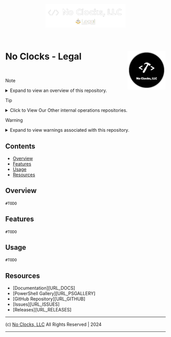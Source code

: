 <!-- BEGIN:LINKS -->
<!-- END:LINKS -->

<!-- BEGIN:LOGO -->
<p align="center">
  <img src="https://github.com/noclocks/brand/blob/main/src/logo/variants/legal/noclocks-logo-wordmark-legal.png" width="50%" alt="No Clocks, LLC Legal" >
</p>
<!-- END:LOGO -->

<br>

<!-- BEGIN:TITLE -->
# No Clocks - Legal <img src="https://github.com/noclocks/brand/blob/main/src/logo/badge/png/noclocks-badge-circle-dark-transparent-500x500.png" align="right" height="120px" width="120px">
<!-- END:TITLE -->

<br>

<!-- BEGIN::NOTE_CALLOUT -->
> [!NOTE]
> <details><summary>Expand to view an overview of this repository.</summary><p>
> This repository houses various legal related items, assets, documents, and practices used by the team at [No Clocks, LLC](https://github.com/noclocks).
>
> For any further inquiries or details reach out to [legal@noclocks.dev](mailto:legal@noclocks.dev).
> </p></details>
<!-- END:NOTE_CALLOUT -->

<!-- BEGIN::TIP_CALLOUT -->
> [!TIP]
> <details><summary>Click to View Our Other internal operations repositories.</summary><p>
>
> - [noclocks/operations](https://github.com/noclocks/operations): Central source-of-truth for all operations and procedures performed at [No Clocks, LLC](https://github.com/noclocks).
> - [noclocks/brand](https://github.com/noclocks/brand): The [No Clocks, LLC](https://github.com/noclocks) Brand Identity, Design System, and organized Static Assets.
> </p></details>
<!-- BEGIN::TIP_CALLOUT -->

<!-- BEGIN::WARNING_CALLOUT -->
> [!WARNING]
> <details><summary>Expand to view warnings associated with this repository.</summary><p>
> The repository is meant for internal use at [No Clocks, LLC](https://github.com/noclocks) and its team members only.
> </p></details>
<!--END:WARNING_CALLOUT -->

<!-- BEGIN:BADGES -->

<!-- END:BADGES -->

<!-- BEGIN:TOC -->
## Contents

- [Overview](#overview)
- [Features](#features)
- [Usage](#usage)
- [Resources](#resources)
<!-- END:TOC -->

<!-- BEGIN:OVERVIEW -->
## Overview

`#TODO`

<!-- END:OVERVIEW -->

<!-- BEGIN:FEATURES -->
## Features

`#TODO`

<!-- END:FEATURES -->

<!-- BEGIN:USAGE -->

## Usage

`#TODO`

<!-- END:USAGE -->

<!-- BEGIN:RESOURCES -->

## Resources

- [Documentation][URL_DOCS]
- [PowerShell Gallery][URL_PSGALLERY]
- [GitHub Repository][URL_GITHUB]
- [Issues][URL_ISSUES]
- [Releases][URL_RELEASES]

<!-- END:RESOURCES -->

<!-- BEGIN:FOOTER -->
***
(c) [No Clocks, LLC](https://github.com/noclocks) All Rights Reserved | 2024
***
<!-- END:FOOTER -->



